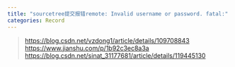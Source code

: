 ```yaml
---
title: "sourcetree提交报错remote: Invalid username or password. fatal:"
categories: Record
---
```


> <https://blog.csdn.net/vzdong1/article/details/109708843>
> <https://www.jianshu.com/p/1b92c3ec8a3a>
> <https://blog.csdn.net/sinat_31177681/article/details/119445130>

